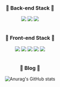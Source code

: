 <h3 align='center'>🌱 Back-end Stack 🌱</h3>

<div align="center">
    <img src="https://img.shields.io/badge/-Java-344CB7?style=flat-plastic&logo=Java&logoColor=white"/>
    <img src="https://img.shields.io/badge/MySQL-4479A1?style=flat-square&logo=MySQL&logoColor=white"/>
    <img src="https://img.shields.io/badge/SpringBoot-success?style=flat-square&logo=Spring&logoColor=white"/>
</div>

<br/>

<h3 align='center'>🌱 Front-end Stack 🌱</h3>

<div align="center">
    <img src="https://img.shields.io/badge/HTML5-blue?style=flat-square&logo=HTML5&logoColor=white"/>
    <img src="https://img.shields.io/badge/CSS3-blue?style=flat-square&logo=CSS3&logoColor=white"/>
    <img src="https://img.shields.io/badge/JavaScript-orange?style=flat-square&logo=JavaScript&logoColor=white"/>
    <img src="https://img.shields.io/badge/jQuery-yellow?style=flat-square&logo=JavaScript&logoColor=white"/>
    <img src="https://img.shields.io/badge/React-61DAFB?style=flat-square&logo=React&logoColor=black"/>
</div>

<br/>

<h3 align='center'>🌱 Blog 🌱</h3>

<div align="center">
    <img src="https://github-readme-stats.vercel.app/api?username=billihazero&show_icons=true&theme=shadow_green" alt="Anurag's GitHub stats"/>
</div>



<!--
**billihazero/billihazero** is a ✨ _special_ ✨ repository because its `README.md` (this file) appears on your GitHub profile.

Here are some ideas to get you started:

- 🔭 I’m currently working on ...
- 🌱 I’m currently learning ...
- 👯 I’m looking to collaborate on ...
- 🤔 I’m looking for help with ...
- 💬 Ask me about ...
- 📫 How to reach me: ...
- 😄 Pronouns: ...
- ⚡ Fun fact: ...
-->
